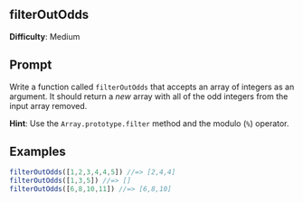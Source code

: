 ## filterOutOdds

**Difficulty**: Medium 

## Prompt 

Write a function called `filterOutOdds` that accepts an array of integers as an argument. It should return a *new* array with all of the odd integers from the input array removed.

**Hint**: Use the `Array.prototype.filter` method and the modulo (`%`) operator.

## Examples 

```js
filterOutOdds([1,2,3,4,4,5]) //=> [2,4,4]
filterOutOdds([1,3,5]) //=> []
filterOutOdds([6,8,10,11]) //=> [6,8,10]
```



